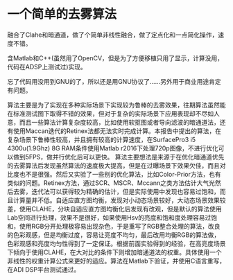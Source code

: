 一个简单的去雾算法
================
融合了Clahe和暗通道，做了个简单非线性融合，做了定点化和一点简化操作，速度不错。

含Matlab和C++(虽然用了OpenCV，但是为了方便移植只用了显示，计算没用，代码在ADSP上测试过)实现。

忘了代码用没用到GNU的了，所以还是用GNU协议了……另外用于商业用途肯定有问题。

算法主要是为了实现在多种实际场景下实现较为鲁棒的去雾效果，往期算法虽然能在标准测试图下取得不错的效果，但对于复杂的实际场景下应用表现却不尽如人意，而且一些算法计算复杂度较高，比如使用软抠图或者导向滤波的暗通道法，还有使用Maccan迭代的Retinex法都无法实时完成计算。本报告中提出的算法，在复杂场景下鲁棒性较高，并且拥有较高的计算速度，在SurfacePro3 i5 4300u(1.9Ghz) 8G RAM条件使用Matlab r2016下处理720p图像，不进行优化可以做到5FPS，做并行优化后可以更快。
算法主要想法是来源于在优化暗通道优先的去雾算法后发现虽然算法的速度极大提高，但是在过曝场景下效果欠佳，而且对比度也不是很强。然后又实验了一些别的优化算法，比如Color-Prior方法，也有类似的问题。Retinex方法，通过SCR、MSCR、Mccann之类方法估计大气光然后去雾，迭代法可以获得较为精确的估计，但是实际使用中发现也容易过饱和，而且计算量并不低。自适应直方图均衡，发现对小动态场景较好，大动态场景效果较差，使用CLAHE，分块自适应直方图均衡化后发现有改观，但是默认的算法使用Lab空间进行处理，效果不是很好，如果使用Hsv的亮度和饱和度处理容易过饱和，使用RGB分开处理极容易出现杂色，于是重写了RGB整合处理的算法，改良的色彩观感，但是均衡过度，容易让亮度不均匀，最后改用均衡RGB的算法做，色彩观感和亮度均匀性得到了一定保证。根据前面实验得到的经验，在高亮度场景下倾向于使用CLAHE，在大对比的条件下则增加暗通道法的权重。具体使用一个非线性的权重计算公式来更好的适应。算法在Matlab下验证，并使用C语言重写，在ADI DSP平台测试通过。
